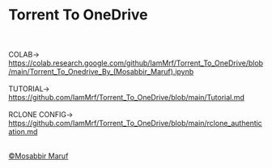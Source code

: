 # Torrent To OneDrive <br> <br>
COLAB-> https://colab.research.google.com/github/IamMrf/Torrent_To_OneDrive/blob/main/Torrent_To_Onedrive_By_(Mosabbir_Maruf).ipynb  <br>
 <br>
TUTORIAL-> https://github.com/IamMrf/Torrent_To_OneDrive/blob/main/Tutorial.md <br>
 <br>
RCLONE CONFIG-> https://github.com/IamMrf/Torrent_To_OneDrive/blob/main/rclone_authentication.md <br>
 <br>
 
<p><a href="https://bio.link/mosabbir_maruf">©️Mosabbir Maruf</a><p>


